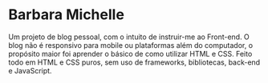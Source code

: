<h1>Barbara Michelle</h1>

<p>Um projeto de blog pessoal, com o intuito de instruir-me ao Front-end. O blog não é responsivo para mobile ou plataformas além do computador, o propósito maior foi aprender o básico de como utilizar HTML e CSS. Feito todo em HTML e CSS puros, sem uso de frameworks, bibliotecas, back-end e JavaScript. </p>

